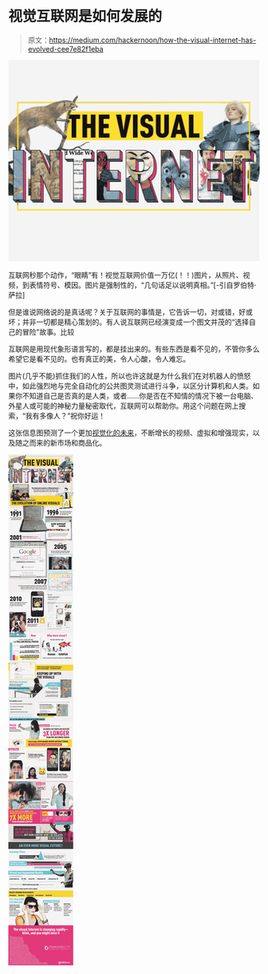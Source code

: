 # 视觉互联网是如何发展的

> 原文：<https://medium.com/hackernoon/how-the-visual-internet-has-evolved-cee7e82f1eba>

![](img/271acfe3c996680084a3c11e027e0dcb.png)

互联网秒那个动作，“眼睛”有！视觉互联网价值一万亿(！！)图片，从照片、视频，到表情符号、模因。图片是强制性的，“几句话足以说明真相。”[-引自罗伯特·萨拉]

但是谁说网络说的是真话呢？关于互联网的事情是，它告诉一切，对或错，好或坏；并非一切都是精心策划的。有人说互联网已经演变成一个图文并茂的“选择自己的冒险”故事。比较

互联网是用现代象形语言写的，都是挂出来的。有些东西是看不见的，不管你多么希望它是看不见的。也有真正的美，令人心酸，令人难忘。

图片(几乎不能)抓住我们的人性，所以也许这就是为什么我们在对机器人的愤怒中，如此强烈地与完全自动化的公共图灵测试进行斗争，以区分计算机和人类。如果你不知道自己是否真的是人类，或者……你是否在不知情的情况下被一台电脑、外星人或可能的神秘力量秘密取代，互联网可以帮助你。用这个问题在网上搜索，“我有多像人？”祝你好运！

这张信息图预测了一个更加[视觉化的未来](https://www.framesdirect.com/landing/a/the-visual-internet.html)，不断增长的视频、虚拟和增强现实，以及随之而来的新市场和商品化。

![](img/f2cd7e29606fdab958bcec17e18e2871.png)